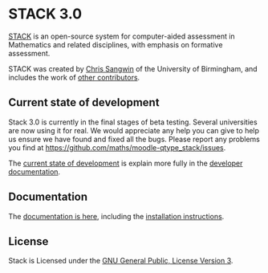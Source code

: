 # STACK 3.0

[STACK](https://github.com/maths/moodle-qtype_stack/blob/master/doc/en/About/index.md)
is an open-source system for computer-aided assessment in Mathematics and related
disciplines, with emphasis on formative assessment.

STACK was created by [Chris Sangwin](http://web.mat.bham.ac.uk/C.J.Sangwin/) of
the University of Birmingham, and includes the work of
[other contributors](https://github.com/maths/moodle-qtype_stack/blob/master/doc/en/About/Credits.md).


## Current state of development

Stack 3.0 is currently in the final stages of beta testing. Several universities
are now using it for real. We would appreciate any help you can give to help us
ensure we have found and fixed all the bugs. Please report any problems you find
at https://github.com/maths/moodle-qtype_stack/issues.

The [current state of development](https://github.com/maths/moodle-qtype_stack/blob/master/doc/en/Developer/Development_track.md)
is explain more fully in the [developer documentation](https://github.com/maths/moodle-qtype_stack/blob/master/doc/en/Developer/index.md).


## Documentation

The [documentation is here](https://github.com/maths/moodle-qtype_stack/blob/master/doc/en/index.md),
including the
[installation instructions](https://github.com/maths/moodle-qtype_stack/blob/master/doc/en/Installation/index.md).


## License

Stack is Licensed under the [GNU General Public, License Version 3](https://github.com/maths/moodle-qtype_stack/blob/master/COPYING.txt).
